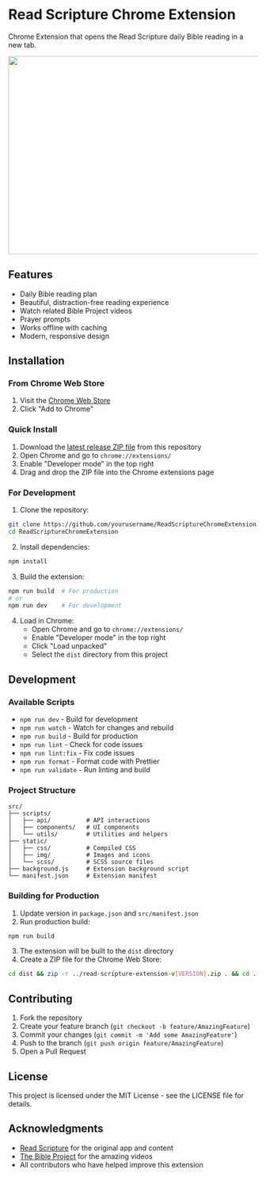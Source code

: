 # Read Scripture Chrome Extension

Chrome Extension that opens the Read Scripture daily Bible reading in a new tab.

<img src="store/ReadScriptureScreenshot-1280x800.png" width="640" height="400" />

## Features

- Daily Bible reading plan
- Beautiful, distraction-free reading experience
- Watch related Bible Project videos
- Prayer prompts
- Works offline with caching
- Modern, responsive design

## Installation

### From Chrome Web Store
1. Visit the [Chrome Web Store](https://chrome.google.com/webstore/detail/readscripture-extension/EXTENSION_ID)
2. Click "Add to Chrome"

### Quick Install
1. Download the [latest release ZIP file](read-scripture-extension-v3.1.4.zip) from this repository
2. Open Chrome and go to `chrome://extensions/`
3. Enable "Developer mode" in the top right
4. Drag and drop the ZIP file into the Chrome extensions page

### For Development
1. Clone the repository:
```bash
git clone https://github.com/yourusername/ReadScriptureChromeExtension.git
cd ReadScriptureChromeExtension
```

2. Install dependencies:
```bash
npm install
```

3. Build the extension:
```bash
npm run build  # For production
# or
npm run dev    # For development
```

4. Load in Chrome:
   - Open Chrome and go to `chrome://extensions/`
   - Enable "Developer mode" in the top right
   - Click "Load unpacked"
   - Select the `dist` directory from this project

## Development

### Available Scripts

- `npm run dev` - Build for development
- `npm run watch` - Watch for changes and rebuild
- `npm run build` - Build for production
- `npm run lint` - Check for code issues
- `npm run lint:fix` - Fix code issues
- `npm run format` - Format code with Prettier
- `npm run validate` - Run linting and build

### Project Structure

```
src/
├── scripts/
│   ├── api/          # API interactions
│   ├── components/   # UI components
│   └── utils/        # Utilities and helpers
├── static/
│   ├── css/          # Compiled CSS
│   ├── img/          # Images and icons
│   └── scss/         # SCSS source files
├── background.js     # Extension background script
└── manifest.json     # Extension manifest
```

### Building for Production

1. Update version in `package.json` and `src/manifest.json`
2. Run production build:
```bash
npm run build
```
3. The extension will be built to the `dist` directory
4. Create a ZIP file for the Chrome Web Store:
```bash
cd dist && zip -r ../read-scripture-extension-v[VERSION].zip . && cd ..
```

## Contributing

1. Fork the repository
2. Create your feature branch (`git checkout -b feature/AmazingFeature`)
3. Commit your changes (`git commit -m 'Add some AmazingFeature'`)
4. Push to the branch (`git push origin feature/AmazingFeature`)
5. Open a Pull Request

## License

This project is licensed under the MIT License - see the LICENSE file for details.

## Acknowledgments

- [Read Scripture](https://www.readscripture.org/) for the original app and content
- [The Bible Project](https://bibleproject.com/) for the amazing videos
- All contributors who have helped improve this extension
